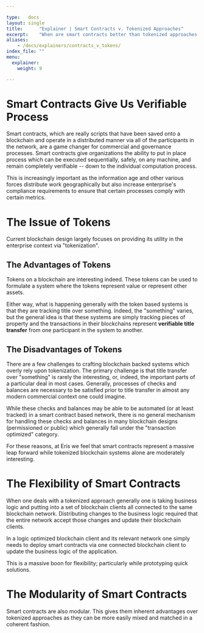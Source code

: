 ```yaml
---

type:   docs
layout: single
title:      "Explainer | Smart Contracts v. Tokenized Approaches"
excerpt:    "When are smart contracts better than tokenized approaches to blockchaining?"
aliases:
    - /docs/explainers/contracts_v_tokens/
index_file: ""
menu:
  explainer:
    weight: 9

---
```


# Smart Contracts Give Us Verifiable Process

Smart contracts, which are really scripts that have been saved onto a blockchain and operate in a distributed manner via all of the participants in the network, are a game changer for commercial and governance processes. Smart contracts give organizations the ability to put in place process which can be executed sequentially, safely, on any machine, and remain completely verifiable -- down to the individual computation process.

This is increasingly important as the information age and other various forces distribute work geographically but also increase enterprise's compliance requirements to ensure that certain processes comply with certain metrics.

# The Issue of Tokens

Current blockchain design largely focuses on providing its utility in the enterprise context via "tokenization".

## The Advantages of Tokens

Tokens on a blockchain are interesting indeed. These tokens can be used to formulate a system where the tokens represent value or represent other assets.

Either way, what is happening generally with the token based systems is that they are tracking title over something. Indeed, the "something" varies, but the general idea is that these systems are simply tracking pieces of property and the transactions in their blockchains represent **verifiable title transfer** from one participant in the system to another.

## The Disadvantages of Tokens

There are a few challenges to crafting blockchain backed systems which overly rely upon tokenization. The primary challenge is that title transfer over "something" is rarely the interesting, or, indeed, the important parts of a particular deal in most cases. Generally, processes of checks and balances are necessary to be satisfied prior to title transfer in almost any modern commercial context one could imagine.

While these checks and balances may be able to be automated (or at least tracked) in a smart contract based network, there is no general mechanism for handling these checks and balances in many blockchain designs (permissioned or public) which generally fall under the "transaction optimized" category.

For these reasons, at Eris we feel that smart contracts represent a massive leap forward while tokenized blockchain systems alone are moderately interesting.

# The Flexibility of Smart Contracts

When one deals with a tokenized approach generally one is taking business logic and putting into a set of blockchain clients all connected to the same blockchain network. Distributing changes to the business logic required that the entire network accept those changes and update their blockchain clients.

In a logic optimized blockchain client and its relevant network one simply needs to deploy smart contracts via one connected blockchain client to update the business logic of the application.

This is a massive boon for flexibility; particularly while prototyping quick solutions.

# The Modularity of Smart Contracts

Smart contracts are also modular. This gives them inherent advantages over tokenized approaches as they can be more easily mixed and matched in a coherent fashion.
